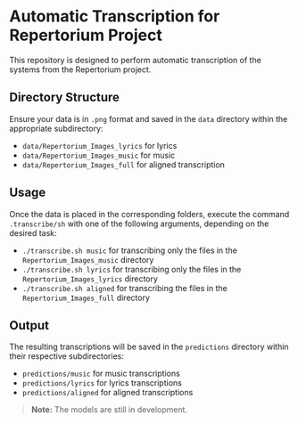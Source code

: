 # Automatic Transcription for Repertorium Project

This repository is designed to perform automatic transcription of the systems from the Repertorium project.

## Directory Structure

Ensure your data is in `.png` format and saved in the `data` directory within the appropriate subdirectory:

- `data/Repertorium_Images_lyrics` for lyrics
- `data/Repertorium_Images_music` for music
- `data/Repertorium_Images_full` for aligned transcription

## Usage

Once the data is placed in the corresponding folders, execute the command `.transcribe/sh` with one of the following arguments, depending on the desired task:

- `./transcribe.sh music` for transcribing only the files in the `Repertorium_Images_music` directory
- `./transcribe.sh lyrics` for transcribing only the files in the `Repertorium_Images_lyrics` directory
- `./transcribe.sh aligned` for transcribing the files in the `Repertorium_Images_full` directory

## Output

The resulting transcriptions will be saved in the `predictions` directory within their respective subdirectories:

- `predictions/music` for music transcriptions
- `predictions/lyrics` for lyrics transcriptions
- `predictions/aligned` for aligned transcriptions

> **Note:** The models are still in development.